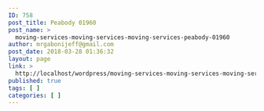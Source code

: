 ```yaml
---
ID: 758
post_title: Peabody 01960
post_name: >
  moving-services-moving-services-moving-services-peabody-01960
author: mrgabonijeff@gmail.com
post_date: 2018-03-28 01:36:32
layout: page
link: >
  http://localhost/wordpress/moving-services-moving-services-moving-services-peabody-01960/
published: true
tags: [ ]
categories: [ ]
---
```

